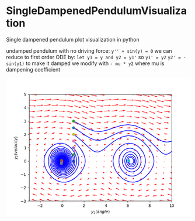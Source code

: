 # SingleDampenedPendulumVisualization
Single dampened pendulum plot visualization in python

undamped pendulum with no driving force:
`y'' + sin(y) = 0`
we can reduce to first order ODE by:
`let y1 = y and y2 = y1'`
so
`y1' = y2`
`y2' = -sin(y1)`
to make it damped we modify with 
`- mu * y2`
where mu is dampening coefficient


![Phase Portrait](/phase-portrait.png)
